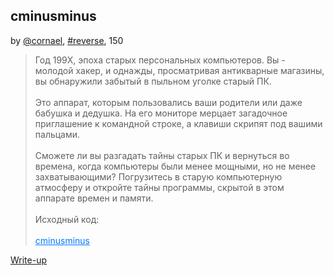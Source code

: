 ## cminusminus
by [@cornael](https://t.me/cornael), [#reverse](/README.md#reverse), 150

> Год 199X, эпоха старых персональных компьютеров. Вы - молодой хакер, и однажды, просматривая антикварные магазины, вы обнаружили забытый в пыльном уголке старый ПК.<br><br> Это аппарат, которым пользовались ваши родители или даже бабушка и дедушка. На его мониторе мерцает загадочное приглашение к командной строке, а клавиши скрипят под вашими пальцами.<br><br>Сможете ли вы разгадать тайны старых ПК и вернуться во времена, когда компьютеры были менее мощными, но не менее захватывающими? Погрузитесь в старую компьютерную атмосферу и откройте тайны программы, скрытой в этом аппарате времен и памяти.<br><br>Исходный код:<br><br><a style="color:#0077FF" href="cminusminus" download>cminusminus</a>


[Write-up](WRITEUP.md)